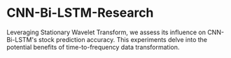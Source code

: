 # CNN-Bi-LSTM-Research
Leveraging Stationary Wavelet Transform, we assess its influence on CNN-Bi-LSTM's stock prediction accuracy. This experiments delve into the potential benefits of time-to-frequency data transformation.
